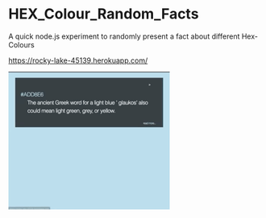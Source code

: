 # HEX_Colour_Random_Facts
A quick node.js experiment to randomly present a fact about different Hex-Colours

https://rocky-lake-45139.herokuapp.com/

![](colour_random_fact.gif)
